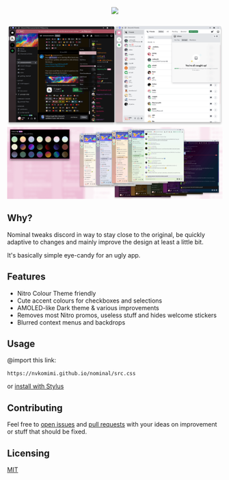 <h1 align="center"><img src="https://github.com/nvkomimi/nominal/assets/76652465/aa417518-22d3-4654-8fb1-9cd6c88cd570"></h1>

![mainpreview](assets/mainpreview.png)
![nitrocolourpreview](assets/nitrocolourpreview.png)

## Why?

Nominal tweaks discord in way to stay close to the original, be quickly adaptive to changes and mainly improve the design at least a little bit.

It's basically simple eye-candy for an ugly app.

## Features

- Nitro Colour Theme friendly
- Cute accent colours for checkboxes and selections
- AMOLED-like Dark theme & various improvements
- Removes most Nitro promos, useless stuff and hides welcome stickers
- Blurred context menus and backdrops

## Usage

@import this link:

    https://nvkomimi.github.io/nominal/src.css

or [install with Stylus](clients/nominal.user.css)

## Contributing

Feel free to [open issues](https://github.com/nvkomimi/nominal/issues/new/choose) and [pull requests](https://github.com/nvkomimi/nominal/compare) with your ideas on improvement or stuff that should be fixed.  

## Licensing

[MIT](LICENSE)
